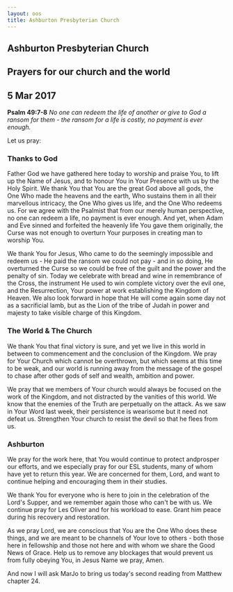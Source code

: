 ```yaml
---
layout: oos
title: Ashburton Presbyterian Church
---
```

## Ashburton Presbyterian Church

## Prayers for our church and the world

## 5 Mar 2017 

__Psalm 49:7-8__ _No one can redeem the life of another or give to God a ransom for them - the ransom for a life is costly, no payment is ever enough._

Let us pray:

### Thanks to God
Father God we have gathered here today to worship and praise You, to lift up the Name of Jesus, and to honour You in Your Presence with us by the Holy Spirit. We thank You that You are the great God above all gods, the One Who made the heavens and the earth, Who sustains them in all their marvellous intricacy, the One Who gives us life, and the One Who redeems us. For we agree with the Psalmist that from our merely human perspective, no one can redeem a life, no payment is ever enough. And yet, when Adam and Eve sinned and forfeited the heavenly life You gave them originally, the Curse was not enough to overturn Your purposes in creating man to worship You. 

We thank You for Jesus, Who came to do the seemingly impossible and redeem us - He paid the ransom we could not pay - and in so doing, He overturned the Curse so we could be free of the guilt and the power and the penalty of sin. Today we celebrate with bread and wine in remembrance of the Cross, the instrument He used to win complete victory over the evil one, and the Resurrection, Your power at work establishing the Kingdom of Heaven. We also look forward in hope that He will come again some day not as a sacrificial lamb, but as the Lion of the tribe of Judah in power and majesty to take visible charge of this Kingdom. 

### The World & The Church
We thank You that final victory is sure, and yet we live in this world in between to commencement and the conclusion of the Kingdom. We pray for Your Church which cannot be overthrown, but which seems at this time to be weak, and our world is running away from the message of the gospel to chase after other gods of self and wealth, ambition and power.

We pray that we members of Your church would always be focused on the work of the Kingdom, and not distracted by the vanities of this world. We know that the enemies of the Truth are perpetually on the attack. As we saw in Your Word last week, their persistence is wearisome but it need not defeat us. Strengthen Your church to resist the devil so that he flees from us.

### Ashburton
We pray for the work here, that You would continue to protect andprosper our efforts, and we especially pray for our ESL students, many of whom have yet to return this year. We are concerned for them, Lord, and want to continue helping and encouraging them in their studies.

We thank You for everyone who is here to join in the celebration of the Lord's Supper, and we remember again those who can't be with us. We continue pray for Les Oliver and for his workload to ease. Grant him peace during his recovery and restoration. 

As we pray Lord, we are conscious that You are the One Who does these things, and we are meant to be channels of Your love to others - both those here in fellowship and those not here and with whom we share the Good News of Grace. Help us to remove any blockages that would prevent us from fully obeying You, in Jesus Name we pray, Amen.

And now I will ask MarJo to bring us today's second reading from Matthew chapter 24.
